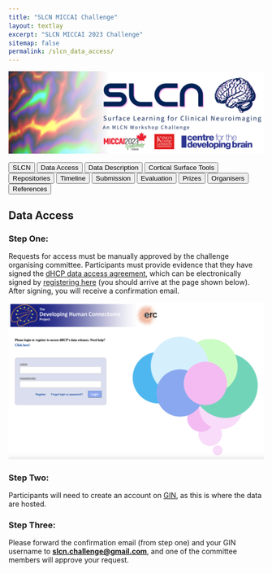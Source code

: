 ```yaml
---
title: "SLCN MICCAI Challenge"
layout: textlay
excerpt: "SLCN MICCAI 2023 Challenge"
sitemap: false
permalink: /slcn_data_access/
---
```


<img src="/images/pubpic/SLCN_Banner.png" alt="SLCN Banner" title="SLCN Banner" width="1000">

<button  onclick="window.location.href='https://metrics-lab.github.io/slcn/';">SLCN</button> <button  onclick="window.location.href='https://metrics-lab.github.io/slcn_data_access/';">Data Access</button> <button onclick="window.location.href='
https://metrics-lab.github.io/slcn_data_description/';">Data Description</button>  <button onclick="window.location.href='https://metrics-lab.github.io/slcn_cortical_surface_tools/';">Cortical Surface Tools</button>  <button onclick="window.location.href='https://metrics-lab.github.io/slcn_repositories/';">Repositories</button>  <button onclick="window.location.href='https://metrics-lab.github.io/slcn_timeline/';">Timeline</button> <button onclick="window.location.href='https://metrics-lab.github.io/slcn_submission/';">Submission</button> <button onclick="window.location.href='https://metrics-lab.github.io/slcn_evaluation/';">Evaluation</button> <button onclick="window.location.href='https://metrics-lab.github.io/slcn_prizes/';">Prizes</button> <button onclick="window.location.href='https://metrics-lab.github.io/slcn_organisers/';">Organisers</button> <button onclick="window.location.href='https://metrics-lab.github.io/slcn_references/';">References</button>


## Data Access
### Step One: 
Requests for access must be manually approved by the challenge organising committee.  Participants must provide evidence that they have signed the [dHCP data access agreement](http://www.developingconnectome.org/data-release/second-data-release/open-access-dhcp-data-terms-of-use-%20version-4-0_2019-05-23/), which can be electronically signed by [registering here](https://data.developingconnectome.org/app/template/Login.vm) (you should arrive at the page shown below).  After signing, you will receive a confirmation email.

<img src="/images/pubpic/dhcp_registration.png" alt="dHCP Registration" title="dHCP Registration" width="900">

### Step Two:
Participants will need to create an account on [GIN](https://gin.g-node.org), as this is where the data are hosted. 

### Step Three: 
Please forward the confirmation email (from step one) and your GIN username to **slcn.challenge@gmail.com**, and one of the committee members will approve your request. 
